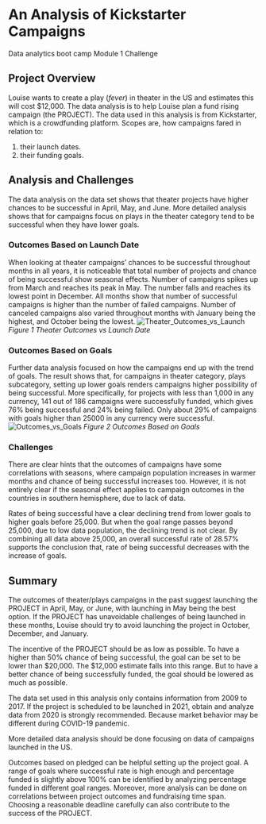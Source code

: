 # An Analysis of Kickstarter Campaigns
Data analytics boot camp Module 1 Challenge
## Project Overview
Louise wants to create a play (*fever*) in theater in the US and estimates this will cost $12,000. The data analysis is to help Louise plan a fund rising campaign (the PROJECT).  The data used in this analysis is from Kickstarter, which is a crowdfunding platform. Scopes are, how campaigns fared in relation to: 
1. their launch dates. 
2. their funding goals.
## Analysis and Challenges
The data analysis on the data set shows that theater projects have higher chances to be successful in April, May, and June. More detailed analysis shows that for campaigns focus on plays in the theater category tend to be successful when they have lower goals.
### Outcomes Based on Launch Date
When looking at theater campaigns’ chances to be successful throughout months in all years, it is noticeable that total number of projects and chance of being successful show seasonal effects. Number of campaigns spikes up from March and reaches its peak in May. The number falls and reaches its lowest point in December. All months show that number of successful campaigns is higher than the number of failed campaigns. Number of canceled campaigns also varied throughout months with January being the highest, and October being the lowest.
![Theater_Outcomes_vs_Launch](https://user-images.githubusercontent.com/78275082/109400544-4db75000-7917-11eb-97c8-a0d6e3343f52.png)
*Figure 1 Theater Outcomes vs Launch Date*

### Outcomes Based on Goals
Further data analysis focused on how the campaigns end up with the trend of goals. The result shows that, for campaigns in theater category, plays subcategory, setting up lower goals renders campaigns higher possibility of being successful. More specifically, for projects with less than 1,000 in any currency, 141 out of 186 campaigns were successfully funded, which gives 76% being successful and 24% being failed. Only about 29% of campaigns with goals higher than 25000 in any currency were successful.
![Outcomes_vs_Goals](https://user-images.githubusercontent.com/78275082/109400546-5019aa00-7917-11eb-90e6-e557499567e2.png)
*Figure 2 Outcomes Based on Goals*

### Challenges
There are clear hints that the outcomes of campaigns have some correlations with seasons, where campaign population increases in warmer months and chance of being successful increases too. However, it is not entirely clear if the seasonal effect applies to campaign outcomes in the countries in southern hemisphere, due to lack of data.

Rates of being successful have a clear declining trend from lower goals to higher goals before 25,000. But when the goal range passes beyond 25,000, due to low data population, the declining trend is not clear. By combining all data above 25,000, an overall successful rate of 28.57% supports the conclusion that, rate of being successful decreases with the increase of goals.

## Summary
The outcomes of theater/plays campaigns in the past suggest launching the PROJECT in April, May, or June, with launching in May being the best option. If the PROJECT has unavoidable challenges of being launched in these months, Louise should try to avoid launching the project in October, December, and January.

The incentive of the PROJECT should be as low as possible. To have a higher than 50% chance of being successful, the goal can be set to be lower than $20,000. The $12,000 estimate falls into this range. But to have a better chance of being successfully funded, the goal should be lowered as much as possible.

The data set used in this analysis only contains information from 2009 to 2017. If the project is scheduled to be launched in 2021, obtain and analyze data from 2020 is strongly recommended. Because market behavior may be different during COVID-19 pandemic.

More detailed data analysis should be done focusing on data of campaigns launched in the US.

Outcomes based on pledged can be helpful setting up the project goal. A range of goals where successful rate is high enough and percentage funded is slightly above 100% can be identified by analyzing percentage funded in different goal ranges. Moreover, more analysis can be done on correlations between project outcomes and fundraising time span. Choosing a reasonable deadline carefully can also contribute to the success of the PROJECT.
